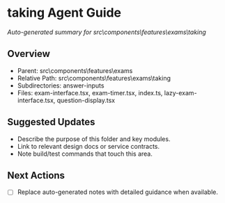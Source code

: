 ﻿# taking Agent Guide
*Auto-generated summary for src\components\features\exams\taking*

## Overview
- Parent: src\components\features\exams
- Relative Path: src\components\features\exams\taking
- Subdirectories: answer-inputs
- Files: exam-interface.tsx, exam-timer.tsx, index.ts, lazy-exam-interface.tsx, question-display.tsx

## Suggested Updates
- Describe the purpose of this folder and key modules.
- Link to relevant design docs or service contracts.
- Note build/test commands that touch this area.

## Next Actions
- [ ] Replace auto-generated notes with detailed guidance when available.
